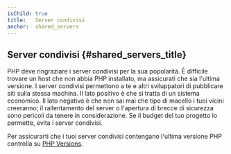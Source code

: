 ```yaml
---
isChild: true
title:   Server condivisi
anchor:  shared_servers
---
```


## Server condivisi {#shared_servers_title}

PHP deve ringraziare i server condivisi per la sua popolarità. È difficile
trovare un host che non abbia PHP installato, ma assicurati che sia l'ultima
versione. I server condivisi permettono a te e altri sviluppatori di pubblicare
siti sulla stessa machina. Il lato positivo è che si tratta di un sistema
economico. Il lato negativo è che non sai mai che tipo di macello i tuoi vicini
creeranno; il rallentamento del server o l'apertura di brecce di sicurezza sono
pericoli da tenere in considerazione. Se il budget del tuo progetto lo permette,
evita i server condivisi.

Per assicurarti che i tuoi server condivisi contengano l'ultima versione PHP controlla su [PHP Versions](http://phpversions.info/shared-hosting/).
